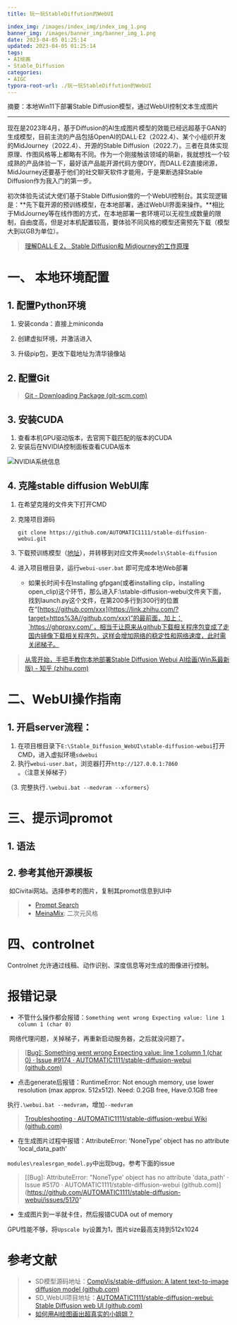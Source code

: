 ```yaml
---
title: 玩一玩StableDiffution的WebUI

index_img: /images/index_img/index_img_1.png
banner_img: /images/banner_img/banner_img_1.png
date: 2023-04-05 01:25:14
updated: 2023-04-05 01:25:14
tags:
- AI绘画
- Stable_Diffusion
categories:
- AIGC
typora-root-url: ./玩一玩StableDiffution的WebUI
---
```




摘要：本地Win11下部署Stable Diffusion模型，通过WebUI控制文本生成图片

<!--more-->

---



现在是2023年4月，基于Diffusion的AI生成图片模型的效能已经远超基于GAN的生成模型，目前主流的产品包括OpenAI的DALL·E2（2022.4）、某个小组织开发的MidJourney（2022.4）、开源的Stable Diffusion（2022.7）。三者在具体实现原理、作图风格等上都略有不同。作为一个刚接触该领域的萌新，我就想找一个较成熟的产品体验一下，最好该产品能开源代码方便DIY，而DALL·E2直接闭源，MidJourney还要基于他们的社交聊天软件才能用，于是果断选择Stable Diffusion作为我入门的第一步。

初次体验先试试大佬们基于Stable Diffusion做的一个WebUI控制台。其实现逻辑是：**先下载开源的预训练模型，在本地部署，通过WebUI界面来操作。**相比于MidJourney等在线作图的方式，在本地部署一套环境可以无视生成数量的限制，自由度高，但是对本机配置较高，要体验不同风格的模型还需预先下载（模型大到以GB为单位）。

> [理解DALL·E 2， Stable Diffusion和 Midjourney的工作原理](https://zhuanlan.zhihu.com/p/589223078)



# 一、 本地环境配置

## 1. 配置Python环境

1. 安装conda：直接上miniconda

2. 创建虚拟环境，并激活进入
3. 升级pip包，更改下载地址为清华镜像站

## 2. 配置Git

> [Git - Downloading Package (git-scm.com)](https://git-scm.com/download/win)

## 3. 安装CUDA

1. 查看本机GPU驱动版本，去官网下载匹配的版本的CUDA
2. 安装后在NVIDIA控制面板查看CUDA版本

![NVIDIA系统信息](image-20230405100324214.png)

## 4. 克隆stable diffusion WebUI库

1. 在希望克隆的文件夹下打开CMD

2. 克隆项目源码

   ```
   git clone https://github.com/AUTOMATIC1111/stable-diffusion-webui.git
   ```

3. 下载预训练模型（[地址](https://huggingface.co/stabilityai/stable-diffusion-2-1/blob/main/v2-1_768-ema-pruned.ckpt)），并转移到对应文件夹`models\Stable-diffusion`

4. 进入项目根目录，运行`webui-user.bat` 即可完成本地Web部署
   - 如果长时间卡在Installing gfpgan(或者installing clip，installing open_clip)这个环节，那么进入F:\stable-diffusion-webui文件夹下面，找到launch.py这个文件，在第200多行到300行的位置在“[https://github.com/xxx](https://link.zhihu.com/?target=https%3A//github.com/xxx)”的最前面，加上：`https://ghproxy.com/`，相当于让原来从github下载相关程序包变成了走国内镜像下载相关程序包，这样会增加网络的稳定性和网络速度，此时需关闭梯子。

> [从零开始，手把手教你本地部署Stable Diffusion Webui AI绘画(Win系最新版) - 知乎 (zhihu.com)](https://zhuanlan.zhihu.com/p/613530403)



# 二、WebUI操作指南

## 1. 开启server流程：

1. 在项目根目录下`E:\Stable_Diffusion_WebUI\stable-diffusion-webui`打开CMD，进入虚拟环境`sdwebui`
2. 执行`webui-user.bat`，浏览器打开`http://127.0.0.1:7860` 。（注意关掉梯子）

（3. 完整执行`.\webui.bat --medvram --xformers`）





# 三、提示词promot

## 1. 语法







## 2. 参考其他开源模板

​	如Civitai网站。选择参考的图片，复制其promot信息到UI中

> - [Prompt Search](https://www.ptsearch.info/articles/list_best/)
> - [MeinaMix](https://civitai.com/models/7240/meinamix): 二次元风格



# 四、controlnet

Controlnet 允许通过线稿、动作识别、深度信息等对生成的图像进行控制。 





# 报错记录

- 不管什么操作都会报错：`Something went wrong Expecting value: line 1 column 1 (char 0)`

​	网络代理问题，关掉梯子，再重新启动服务器，之后就没问题了。

> [[Bug\]: Something went wrong Expecting value: line 1 column 1 (char 0) · Issue #9174 · AUTOMATIC1111/stable-diffusion-webui (github.com)](https://github.com/AUTOMATIC1111/stable-diffusion-webui/issues/9174)

- 点击generate后报错：RuntimeError: Not enough memory, use lower resolution (max approx. 512x512). Need: 0.2GB free, Have:0.1GB free

​	执行`.\webui.bat --medvram`，增加`--medvram`

> [Troubleshooting · AUTOMATIC1111/stable-diffusion-webui Wiki (github.com)](https://github.com/AUTOMATIC1111/stable-diffusion-webui/wiki/Troubleshooting#low-vram-video-cards)

- 在生成图片过程中报错：AttributeError: 'NoneType' object has no attribute 'local_data_path'

​	`modules\realesrgan_model.py`中出现bug，参考下面的issue

> [[Bug\]: AttributeError:	"NoneType' object has no attribute 'data_path' · Issue #5170 · AUTOMATIC1111/stable-diffusion-webui (github.com)](https://github.com/AUTOMATIC1111/stable-diffusion-webui/issues/5170"

- 生成图片到一半就卡住，然后报错CUDA out of memory

​	GPU性能不够，将`Upscale by`设置为1，图片size最高支持到512x1024





# 参考文献

> - SD模型源码地址：[CompVis/stable-diffusion: A latent text-to-image diffusion model (github.com)](https://github.com/CompVis/stable-diffusion)
> - SD_WebUI项目地址：[AUTOMATIC1111/stable-diffusion-webui: Stable Diffusion web UI (github.com)](https://github.com/AUTOMATIC1111/stable-diffusion-webui)
> - [如何用AI绘图画出超真实的小姐姐？](https://mp.weixin.qq.com/s?__biz=MzI2NTQ0MjY5Nw==&mid=2247484745&idx=1&sn=2c4ae77c2138d561b45de5f4002d2b77&chksm=ea9c01afddeb88b92ffbec68c7badf6e0836f43977650c0bbb3eeb04ca1adfbe3ac43a2de28d&scene=21#wechat_redirect)
